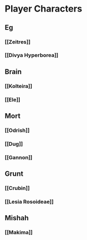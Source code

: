 # Player Characters

## Eg
### [[Zeitres]]
### [[Divya Hyperborea]]
## Brain 
### [[Kolteira]]
### [[Ele]]
## Mort 
### [[Odrish]]
### [[Dug]]
### [[Gannon]]
## Grunt 
### [[Crubin]]
### [[Lesia Rosoideae]]
## Mishah 
### [[Makima]]
